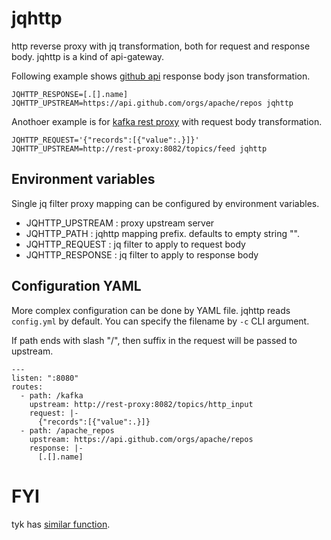 # jqhttp
http reverse proxy with jq transformation, both for request and response body.
jqhttp is a kind of api-gateway.

Following example shows [github api](https://docs.github.com/en/rest) response body json transformation.

```
JQHTTP_RESPONSE=[.[].name] JQHTTP_UPSTREAM=https://api.github.com/orgs/apache/repos jqhttp
```

Anothoer example is for [kafka rest proxy](https://docs.confluent.io/3.0.0/kafka-rest/docs/index.html) with request body transformation.

```
JQHTTP_REQUEST='{"records":[{"value":.}]}' JQHTTP_UPSTREAM=http://rest-proxy:8082/topics/feed jqhttp
```


## Environment variables

Single jq filter proxy mapping can be configured by environment variables.

- JQHTTP_UPSTREAM : proxy upstream server
- JQHTTP_PATH : jqhttp mapping prefix. defaults to empty string "".
- JQHTTP_REQUEST : jq filter to apply to request body
- JQHTTP_RESPONSE : jq filter to apply to response body

## Configuration YAML

More complex configuration can be done by YAML file.
jqhttp reads `config.yml` by default.
You can specify the filename by `-c` CLI argument.

If path ends with slash "/", then suffix in the request will be passed to upstream.

```
---
listen: ":8080"
routes:
  - path: /kafka
    upstream: http://rest-proxy:8082/topics/http_input
    request: |-
      {"records":[{"value":.}]}
  - path: /apache_repos
    upstream: https://api.github.com/orgs/apache/repos
    response: |-
      [.[].name]
```

# FYI
tyk has [similar function](https://tyk.io/docs/advanced-configuration/transform-traffic/jq-transformations/).
